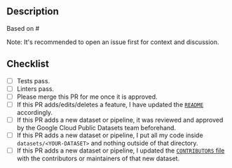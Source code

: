## Description

Based on #<ISSUE-NUMBER>

Note: It's recommended to open an issue first for context and discussion.

## Checklist
- [ ] Tests pass.
- [ ] Linters pass.
- [ ] Please merge this PR for me once it is approved.
- [ ] If this PR adds/edits/deletes a feature, I have updated the [`README`](https://github.com/GoogleCloudPlatform/public-datasets-pipelines/blob/main/README.md) accordingly.
- [ ] If this PR adds a new dataset or pipeline, it was reviewed and approved by the Google Cloud Public Datasets team beforehand.
- [ ] If this PR adds a new dataset or pipeline, I put all my code inside  `datasets/<YOUR-DATASET>` and nothing outside of that directory.
- [ ] If this PR adds a new dataset or pipeline, I updated the [`CONTRIBUTORS` file](https://github.com/GoogleCloudPlatform/public-datasets-pipelines/blob/main/CONTRIBUTORS) with the contributors or maintainers of that new dataset.
